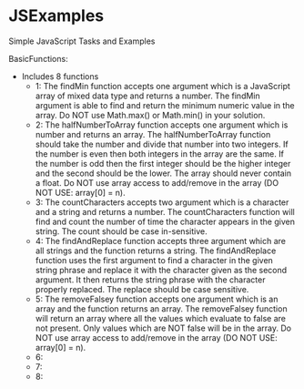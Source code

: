 # JSExamples
Simple JavaScript Tasks and Examples

BasicFunctions: 
  - Includes 8 functions 
      - 1: The findMin function accepts one argument which is a JavaScript array of mixed data type and returns a number.
           The findMin argument is able to find and return the minimum numeric value in the array. Do NOT use Math.max() or Math.min() in your solution.
      - 2: The halfNumberToArray function accepts one argument which is number and returns an array. The halfNumberToArray function should take the number and divide that number into two integers. If the number is even then both integers in the array are the same. If the number is odd then the first integer should be the higher integer and the second should be the lower. The array should never contain a float. Do NOT use array access to add/remove in the array (DO NOT USE: array[0] = n).
      - 3: The countCharacters accepts two argument which is a character and a string and returns a number. The countCharacters function will find and count the number of time the character appears in the given string. The count should be case in-sensitive.
      - 4: The findAndReplace function accepts three argument which are all strings and the function returns a string. The findAndReplace function uses the first argument to find a character in the given string phrase and replace it with the character given as the second argument. It then returns the string phrase with the character properly replaced. The replace should be case sensitive.
      - 5: The removeFalsey function accepts one argument which is an array and the function returns an array. The removeFalsey function will return an array where all the values which evaluate to false are not present. Only values which are NOT false will be in the array. Do NOT use array access to add/remove in the array (DO NOT USE: array[0] = n).
      - 6: 
      - 7: 
      - 8: 

